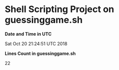 # Shell Scripting Project on guessinggame.sh

**Date and Time in UTC**

Sat Oct 20 21:24:51 UTC 2018

**Lines Count in guessinggame.sh**

22

